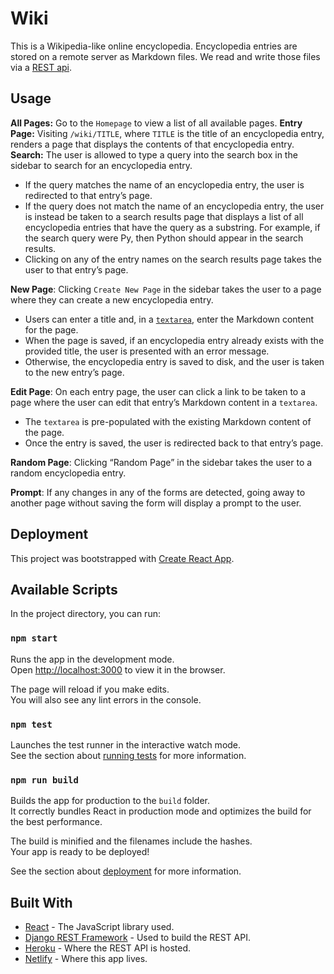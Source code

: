 # Wiki

This is a Wikipedia-like online encyclopedia. Encyclopedia entries are stored on a remote server as Markdown files. We read and write those files via a [REST api](https://wiki-rest-api.herokuapp.com/api/).

## Usage

**All Pages:** Go to the `Homepage` to view a list of all available pages.
**Entry Page:** Visiting `/wiki/TITLE`, where `TITLE` is the title of an encyclopedia entry, renders a page that displays the contents of that encyclopedia entry.
**Search:** The user is allowed to type a query into the search box in the sidebar to search for an encyclopedia entry.
* If the query matches the name of an encyclopedia entry, the user is redirected to that entry’s page.
* If the query does not match the name of an encyclopedia entry, the user is instead be taken to a search results page that displays a list of all encyclopedia entries that have the query as a substring. For example, if the search query were Py, then Python should appear in the search results.
* Clicking on any of the entry names on the search results page takes the user to that entry’s page.

**New Page**: Clicking `Create New Page` in the sidebar takes the user to a page where they can create a new encyclopedia entry.
* Users can enter a title and, in a  [`textarea`](https://www.w3schools.com/tags/tag_textarea.asp), enter the Markdown content for the page.
* When the page is saved, if an encyclopedia entry already exists with the provided title, the user is presented with an error message.
* Otherwise, the encyclopedia entry is saved to disk, and the user is taken to the new entry’s page.

**Edit Page**: On each entry page, the user can click a link to be taken to a page where the user can edit that entry’s Markdown content in a `textarea`.

* The  `textarea`  is pre-populated with the existing Markdown content of the page.
* Once the entry is saved, the user is redirected back to that entry’s page.

**Random Page**: Clicking “Random Page” in the sidebar takes the user to a random encyclopedia entry.

**Prompt**: If any changes in any of the forms are detected, going away to another page without saving the form will display a prompt to the user.


## Deployment
This project was bootstrapped with [Create React App](https://github.com/facebook/create-react-app).

## Available Scripts

In the project directory, you can run:

### `npm start`

Runs the app in the development mode.<br />
Open [http://localhost:3000](http://localhost:3000) to view it in the browser.

The page will reload if you make edits.<br />
You will also see any lint errors in the console.

### `npm test`

Launches the test runner in the interactive watch mode.<br />
See the section about [running tests](https://facebook.github.io/create-react-app/docs/running-tests) for more information.

### `npm run build`

Builds the app for production to the `build` folder.<br />
It correctly bundles React in production mode and optimizes the build for the best performance.

The build is minified and the filenames include the hashes.<br />
Your app is ready to be deployed!

See the section about [deployment](https://facebook.github.io/create-react-app/docs/deployment) for more information.

## Built With

* [React](https://reactjs.org/) - The JavaScript library used.
* [Django REST Framework](https://www.django-rest-framework.org/) - Used to build the REST API.
* [Heroku](https://heroku.com/) - Where the REST API is hosted.
* [Netlify](https://www.netlify.com/) - Where this app lives.